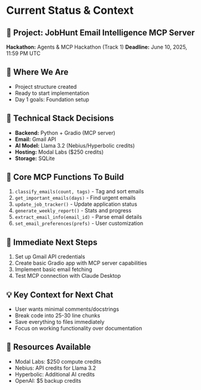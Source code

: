 # Current Status & Context

## 🎯 Project: JobHunt Email Intelligence MCP Server
**Hackathon:** Agents & MCP Hackathon (Track 1)
**Deadline:** June 10, 2025, 11:59 PM UTC

## 📍 Where We Are
- Project structure created
- Ready to start implementation
- Day 1 goals: Foundation setup

## 🔧 Technical Stack Decisions
- **Backend:** Python + Gradio (MCP server)
- **Email:** Gmail API
- **AI Model:** Llama 3.2 (Nebius/Hyperbolic credits)
- **Hosting:** Modal Labs ($250 credits)
- **Storage:** SQLite

## 🎯 Core MCP Functions To Build
1. `classify_emails(count, tags)` - Tag and sort emails
2. `get_important_emails(days)` - Find urgent emails
3. `update_job_tracker()` - Update application status
4. `generate_weekly_report()` - Stats and progress
5. `extract_email_info(email_id)` - Parse email details
6. `set_email_preferences(prefs)` - User customization

## 🚨 Immediate Next Steps
1. Set up Gmail API credentials
2. Create basic Gradio app with MCP server capabilities
3. Implement basic email fetching
4. Test MCP connection with Claude Desktop

## 💡 Key Context for Next Chat
- User wants minimal comments/docstrings
- Break code into 25-30 line chunks
- Save everything to files immediately
- Focus on working functionality over documentation

## 🔑 Resources Available
- Modal Labs: $250 compute credits
- Nebius: API credits for Llama 3.2
- Hyperbolic: Additional AI credits
- OpenAI: $5 backup credits
